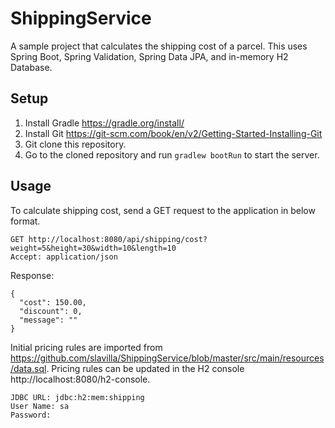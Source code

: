 # ShippingService
A sample project that calculates the shipping cost of a parcel. This uses Spring Boot, Spring Validation, Spring Data JPA, and in-memory H2 Database.

## Setup
1. Install Gradle https://gradle.org/install/
2. Install Git https://git-scm.com/book/en/v2/Getting-Started-Installing-Git
3. Git clone this repository.
4. Go to the cloned repository and run `gradlew bootRun` to start the server.

## Usage
To calculate shipping cost, send a GET request to the application in below format.
```
GET http://localhost:8080/api/shipping/cost?weight=5&height=30&width=10&length=10
Accept: application/json
```
Response:
```
{
  "cost": 150.00,
  "discount": 0,
  "message": ""
}
```
Initial pricing rules are imported from https://github.com/slavilla/ShippingService/blob/master/src/main/resources/data.sql.
Pricing rules can be updated in the H2 console http://localhost:8080/h2-console.
```
JDBC URL: jdbc:h2:mem:shipping
User Name: sa
Password:
```
